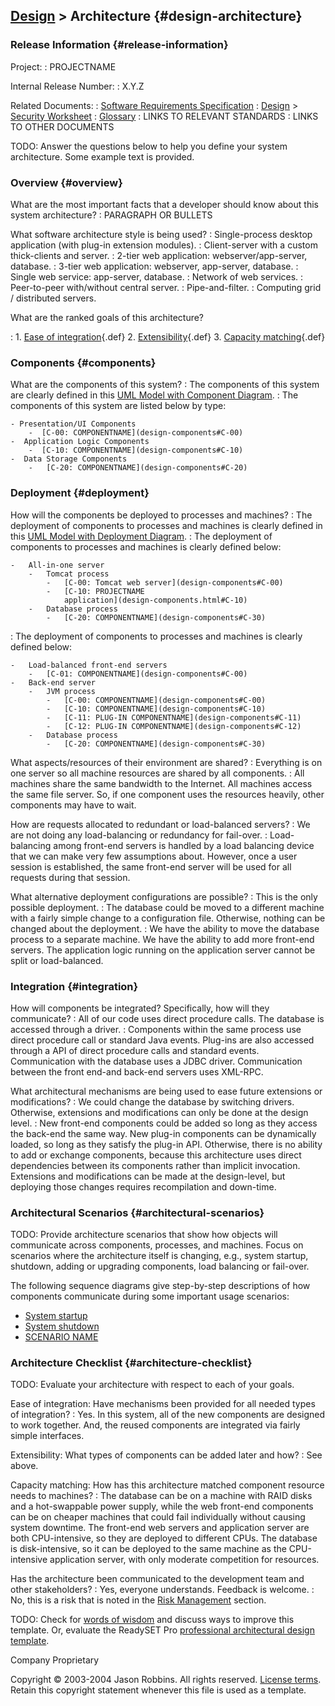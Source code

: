 [Design](design) &gt; Architecture {#design-architecture}
---------------------------------------

### Release Information {#release-information}

Project:
:   PROJECTNAME

Internal Release Number:
:   X.Y.Z

Related Documents:
:   [Software Requirements Specification](srs)
:   [Design](design) &gt; [Security Worksheet](design-security)
:   [Glossary](glossary)
:   LINKS TO RELEVANT STANDARDS
:   LINKS TO OTHER DOCUMENTS

TODO: Answer the questions below to help you define your system
architecture. Some example text is provided.

### Overview {#overview}

What are the most important facts that a developer should know about this system architecture?
:   PARAGRAPH OR BULLETS

What software architecture style is being used?
:   Single-process desktop application (with plug-in extension modules).
:   Client-server with a custom thick-clients and server.
:   2-tier web application: webserver/app-server, database.
:   3-tier web application: webserver, app-server, database.
:   Single web service: app-server, database.
:   Network of web services.
:   Peer-to-peer with/without central server.
:   Pipe-and-filter.
:   Computing grid / distributed servers.

What are the ranked goals of this architecture?

:   1.  [Ease of integration](glossary-std#dg_easy_integration){.def}
    2.  [Extensibility](glossary-std#dg_extensibility){.def}
    3.  [Capacity matching](glossary-std#dg_cap_match){.def}

### Components {#components}

What are the components of this system?
:   The components of this system are clearly defined in this [UML Model
    with Component Diagram](LINK-TO-MODEL).
:   The components of this system are listed below by type:

    - Presentation/UI Components
        -  [C-00: COMPONENTNAME](design-components#C-00)
    -  Application Logic Components
        -  [C-10: COMPONENTNAME](design-components#C-10)
    -  Data Storage Components
        -   [C-20: COMPONENTNAME](design-components#C-20)

### Deployment {#deployment}

How will the components be deployed to processes and machines?
:   The deployment of components to processes and machines is clearly
    defined in this [UML Model with Deployment Diagram](LINK-TO-MODEL).
:   The deployment of components to processes and machines is clearly
    defined below:

    -   All-in-one server
        -   Tomcat process
            -   [C-00: Tomcat web server](design-components#C-00)
            -   [C-10: PROJECTNAME
                application](design-components.html#C-10)
        -   Database process
            -   [C-20: COMPONENTNAME](design-components#C-30)

:   The deployment of components to processes and machines is clearly
    defined below:

    -   Load-balanced front-end servers
        -   [C-01: COMPONENTNAME](design-components#C-00)
    -   Back-end server
        -   JVM process
            -   [C-00: COMPONENTNAME](design-components#C-00)
            -   [C-10: COMPONENTNAME](design-components#C-10)
            -   [C-11: PLUG-IN COMPONENTNAME](design-components#C-11)
            -   [C-12: PLUG-IN COMPONENTNAME](design-components#C-12)
        -   Database process
            -   [C-20: COMPONENTNAME](design-components#C-30)

What aspects/resources of their environment are shared?
:   Everything is on one server so all machine resources are shared by
    all components.
:   All machines share the same bandwidth to the Internet. All machines
    access the same file server. So, if one component uses the resources
    heavily, other components may have to wait.

How are requests allocated to redundant or load-balanced servers?
:   We are not doing any load-balancing or redundancy for fail-over.
:   Load-balancing among front-end servers is handled by a load
    balancing device that we can make very few assumptions about.
    However, once a user session is established, the same front-end
    server will be used for all requests during that session.

What alternative deployment configurations are possible?
:   This is the only possible deployment.
:   The database could be moved to a different machine with a fairly
    simple change to a configuration file. Otherwise, nothing can be
    changed about the deployment.
:   We have the ability to move the database process to a
    separate machine. We have the ability to add more front-end servers.
    The application logic running on the application server cannot be
    split or load-balanced.

### Integration {#integration}

How will components be integrated? Specifically, how will they communicate?
:   All of our code uses direct procedure calls. The database is
    accessed through a driver.
:   Components within the same process use direct procedure call or
    standard Java events. Plug-ins are also accessed through a API of
    direct procedure calls and standard events. Communication with the
    database uses a JDBC driver. Communication between the front end-and
    back-end servers uses XML-RPC.

What architectural mechanisms are being used to ease future extensions or modifications?
:   We could change the database by switching drivers. Otherwise,
    extensions and modifications can only be done at the design level.
:   New front-end components could be added so long as they access the
    back-end the same way. New plug-in components can be dynamically
    loaded, so long as they satisfy the plug-in API. Otherwise, there is
    no ability to add or exchange components, because this architecture
    uses direct dependencies between its components rather than
    implicit invocation. Extensions and modifications can be made at the
    design-level, but deploying those changes requires recompilation
    and down-time.

### Architectural Scenarios {#architectural-scenarios}

TODO: Provide architecture scenarios that show how objects will
communicate across components, processes, and machines. Focus on
scenarios where the architecture itself is changing, e.g., system
startup, shutdown, adding or upgrading components, load balancing or
fail-over.

The following sequence diagrams give step-by-step descriptions of how
components communicate during some important usage scenarios:

-   [System startup](LINK-TO-DIAGRAM)
-   [System shutdown](LINK-TO-DIAGRAM)
-   [SCENARIO NAME](LINK-TO-DIAGRAM)

### Architecture Checklist {#architecture-checklist}

TODO: Evaluate your architecture with respect to each of your goals.

Ease of integration: Have mechanisms been provided for all needed types of integration?
:   Yes. In this system, all of the new components are designed to
    work together. And, the reused components are integrated via fairly
    simple interfaces.

Extensibility: What types of components can be added later and how?
:   See above.

Capacity matching: How has this architecture matched component resource needs to machines?
:   The database can be on a machine with RAID disks and a hot-swappable
    power supply, while the web front-end components can be on cheaper
    machines that could fail individually without causing
    system downtime. The front-end web servers and application server
    are both CPU-intensive, so they are deployed to different CPUs. The
    database is disk-intensive, so it can be deployed to the same
    machine as the CPU-intensive application server, with only moderate
    competition for resources.

Has the architecture been communicated to the development team and other stakeholders?
:   Yes, everyone understands. Feedback is welcome.
:   No, this is a risk that is noted in the [Risk
    Management](plan#risks) section.

TODO: Check for [words of
wisdom](http://readyset.tigris.org/words-of-wisdom/design-architecture.html)
and discuss ways to improve this template. Or, evaluate the ReadySET Pro
[professional architectural design
template](http://www.readysetpro.com/ "pro use case template and sample test plan").

Company Proprietary

Copyright © 2003-2004 Jason Robbins. All rights reserved. [License
terms](readyset-license.html). Retain this copyright statement whenever
this file is used as a template.


